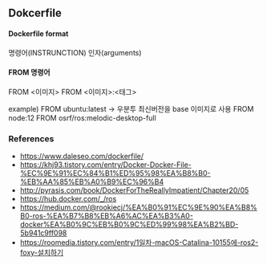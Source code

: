## Dokcerfile

#### Dockerfile format
명령어(INSTRUNCTION) 인자(arguments)

#### FROM 명령어
FROM <이미지>
FROM <이미지>:<태그>

example)
FROM ubuntu:latest -> 우분투 최신버전을 base 이미지로 사용
FROM node:12
FROM osrf/ros:melodic-desktop-full



### References
* https://www.daleseo.com/dockerfile/
* https://khj93.tistory.com/entry/Docker-Docker-File-%EC%9E%91%EC%84%B1%ED%95%98%EA%B8%B0-%EB%AA%85%EB%A0%B9%EC%96%B4
* http://pyrasis.com/book/DockerForTheReallyImpatient/Chapter20/05
* https://hub.docker.com/_/ros
* https://medium.com/@rookiecj/%EA%B0%91%EC%9E%90%EA%B8%B0-ros-%EA%B7%B8%EB%A6%AC%EA%B3%A0-docker%EA%B0%9C%EB%B0%9C%ED%99%98%EA%B2%BD-5b941c9ff098
* https://roomedia.tistory.com/entry/1일차-macOS-Catalina-10155에-ros2-foxy-설치하기
